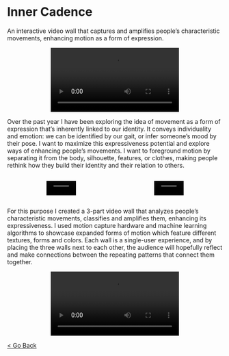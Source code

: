 <!--
title: "Inner Cadence"
date:  "2019-04-25"
display: true
image: "img/portfolio/innercadence.png"
weight: 1
-->

# Inner Cadence

An interactive video wall that captures and amplifies people’s characteristic movements, enhancing motion as a form of expression.<!--more-->

<figure class="vid_container vid_720" style="text-align: center">
    <video src="http://nicolaspe.com/vids/innercad_01.webm" class="vid_doc" autoplay loop />
</figure>

Over the past year I have been exploring the idea of movement as a form of expression that’s inherently linked to our identity. It conveys individuality and emotion: we can be identified by our gait, or infer someone’s mood by their pose. I want to maximize this expressiveness potential and explore ways of enhancing people’s movements. I want to foreground motion by separating it from the body, silhouette, features, or clothes, making people rethink how they build their identity and their relation to others.


<div class="vid_sm" style="display: flex;">
	<figure class="vid_container vid_720x2" style="text-align: center">
        <video src="http://nicolaspe.com/vids/innercad_04a.webm" class="vid_doc" autoplay loop width="40%" />
    </figure>
    <figure class="vid_container vid_720x2" style="text-align: center">
        <video src="http://nicolaspe.com/vids/innercad_04b.webm" class="vid_doc" autoplay loop width="40%" />
    </figure>
</div>


For this purpose I created a 3-part video wall that analyzes people’s characteristic movements, classifies and amplifies them, enhancing its expressiveness. I used motion capture hardware and machine learning algorithms to showcase expanded forms of motion which feature different textures, forms and colors. Each wall is a single-user experience, and by placing the three walls next to each other, the audience will hopefully reflect and make connections between the repeating patterns that connect them together.

<figure class="vid_container vid_720" style="text-align: center">
    <video src="http://nicolaspe.com/vids/innercad_02.webm" class="vid_doc" autoplay loop />
</figure>

<a href="#" onClick="history.go(-1);return true;">\< Go Back</a>
